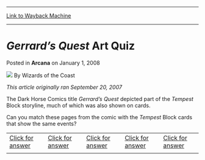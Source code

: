 
---
[Link to Wayback Machine](https://web.archive.org/web/20220630223509/https://magic.wizards.com/en/articles/archive/gerrard%E2%80%99s-quest-art-quiz-2008-01-01)

[_metadata_:author]:- "Wizards of the Coast"
[_metadata_:description]:- "This article originally ran September 20, 2007 The Dark Horse Comics title Gerrard’s Quest depicted part of the Tempest Block storyline, much of which was also shown on cards. Can you match these pages from the comic with the Tempest Block cards that show the same events?"
[_metadata_:generator]:- "Drupal 7 (http://drupal.org)"
[_metadata_:node]:- "603006"
[_metadata_:publish_date]:- "2008-01-01"
[_metadata_:source]:- "div-main-content"
[_metadata_:title]:- "Gerrard’s Quest Art Quiz"
[_metadata_:wayback_capture_timestamp]:- "2022-06-30 22:35:09"
[_metadata_:wayback_raw_url]:- "https://web.archive.org/web/20220630223509id_/https://magic.wizards.com/en/articles/archive/gerrard%E2%80%99s-quest-art-quiz-2008-01-01"
[_metadata_:wayback_url]:- "https://magic.wizards.com/en/articles/archive/gerrard%E2%80%99s-quest-art-quiz-2008-01-01"
---


*Gerrard’s Quest* Art Quiz
==========================



 Posted in **Arcana**
 on January 1, 2008 






![](https://media.magic.wizards.com/styles/auth_small/public/images/person/wizards_author.jpg)
By Wizards of the Coast












*This article originally ran September 20, 2007*


The Dark Horse Comics title *Gerrard’s Quest* depicted part of the *Tempest* Block storyline, much of which was also shown on cards.


Can you match these pages from the comic with the *Tempest* Block cards that show the same events?




|  |  |  |  |  |
| --- | --- | --- | --- | --- |
| [Click for answer](javascript:void(0);) | [Click for answer](javascript:void(0);) | [Click for answer](javascript:void(0);) | [Click for answer](javascript:void(0);) | [Click for answer](javascript:void(0);) |
|  |







